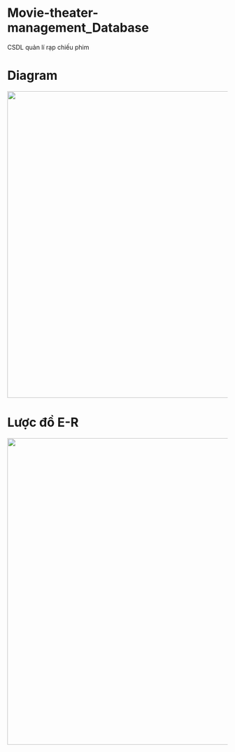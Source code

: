 # Movie-theater-management_Database
CSDL quản lí rạp chiếu phim
<h1>Diagram</h1>

<img src ="https://cdn.discordapp.com/attachments/998495907282686047/1210441028004347904/306995891-2d6e27a1-725c-452a-8b16-16739aeb169d.png?ex=65ea920d&is=65d81d0d&hm=961796a4c3c9faa2a30fe11f7b6683772dbf33a0029c732686fa220f96c3e8fc&"  width = 700/>

<h1>Lược đồ E-R </h1>
<img src ="https://cdn.discordapp.com/attachments/998495907282686047/1210440695408762880/Screenshot_2024-02-23_111847.png?ex=65ea91be&is=65d81cbe&hm=9d89758e830dbfdf941b430f0fde1a75985b140318347c12c2f78003c4621a88&"  width = 700/>
